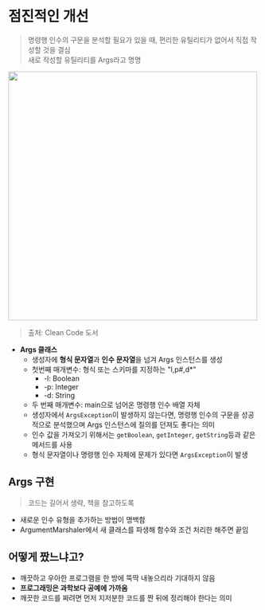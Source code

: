 # 점진적인 개선

> 명령행 인수의 구문을 분석할 필요가 있을 때, 편리한 유틸리티가 없어서 직접 작성할 것을 결심   
> 새로 작성할 유틸리티를 Args라고 명명

<img width="500" src="https://user-images.githubusercontent.com/50200481/209465840-3f5430b6-ad47-4987-89dc-3ec6dda64ff7.png">

> 출처: Clean Code 도서

- **Args 클래스**
  - 생성자에 **형식 문자열**과 **인수 문자열**을 넘겨 Args 인스턴스를 생성
  - 첫번째 매개변수: 형식 또는 스키마를 지정하는 "l,p#,d*"
    - -l: Boolean
    - -p: Integer
    - -d: String 
  - 두 번째 매개변수: main으로 넘어온 명령행 인수 배열 자체
  - 생성자에서 ```ArgsException```이 발생하지 않는다면, 명령행 인수의 구문을 성공적으로 분석했으며 Args 인스턴스에 질의를 던져도 좋다는 의미
  - 인수 값을 가져오기 위해서는 ```getBoolean```, ```getInteger```, ```getString```등과 같은 메서드를 사용
  - 형식 문자열이나 명령행 인수 자체에 문제가 있다면 ```ArgsException```이 발생

## Args 구현
> 코드는 길어서 생략, 책을 참고하도록

- 새로운 인수 유형을 추가하는 방법이 명백함
- ArgumentMarshaler에서 새 클래스를 파생해 함수와 조건 처리한 해주면 끝임

## 어떻게 짰느냐고?
- 깨끗하고 우아한 프로그램을 한 방에 뚝딱 내놓으리라 기대하지 않음
- **프로그래밍은 과학보다 공예에 가까움**
- 깨끗한 코드를 짜려면 먼저 지저분한 코드를 짠 뒤에 정리해야 한다는 의미
